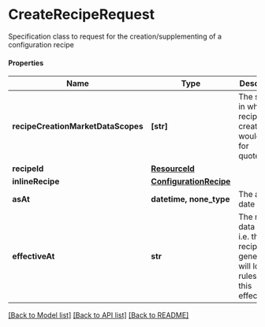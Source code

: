 # CreateRecipeRequest

Specification class to request for the creation/supplementing of a configuration recipe

#### Properties
Name | Type | Description | Notes
------------ | ------------- | ------------- | -------------
**recipeCreationMarketDataScopes** | **[str]** | The scopes in which the recipe creation would look for quotes/data. | 
**recipeId** | [**ResourceId**](ResourceId.md) |  | [optional] 
**inlineRecipe** | [**ConfigurationRecipe**](ConfigurationRecipe.md) |  | [optional] 
**asAt** | **datetime, none_type** | The asAt date to use | [optional] 
**effectiveAt** | **str** | The market data time, i.e. the recipe generated will look for rules with this effectiveAt. | 

[[Back to Model list]](../README.md#documentation-for-models) [[Back to API list]](../README.md#documentation-for-api-endpoints) [[Back to README]](../README.md)

